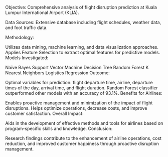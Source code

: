 Objective: Comprehensive analysis of flight disruption prediction at Kuala Lumpur International Airport (KLIA).

Data Sources: Extensive database including flight schedules, weather data, and foot traffic data.

Methodology:

Utilizes data mining, machine learning, and data visualization approaches.
Applies Feature Selection to extract optimal features for predictive models.
Models Investigated:

Naïve Bayes
Support Vector Machine
Decision Tree
Random Forest
K Nearest Neighbors
Logistics Regression
Outcome:

Optimal variables for prediction: flight departure time, airline, departure times of the day, arrival time, and flight duration.
Random Forest classifier outperformed other models with an accuracy of 93.1%.
Benefits for Airlines:

Enables proactive management and minimization of the impact of flight disruptions.
Helps optimize operations, decrease costs, and improve customer satisfaction.
Overall Impact:

Aids in the development of effective methods and tools for airlines based on program-specific skills and knowledge.
Conclusion:

Research findings contribute to the enhancement of airline operations, cost reduction, and improved customer happiness through proactive disruption management.
